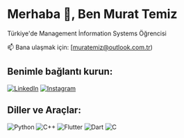 # Merhaba 👋, Ben Murat Temiz

Türkiye'de Management İnformation Systems Öğrencisi

📫 Bana ulaşmak için: [muratemiz@outlook.com.tr)

## Benimle bağlantı kurun:
[![LinkedIn](https://img.shields.io/badge/-LinkedIn-blue?style=flat-square&logo=linkedin&logoColor=white&link=https://www.linkedin.com/in/kullanıcıadı)](https://www.linkedin.com/in/temizmurat)
[![Instagram](https://img.shields.io/badge/-Instagram-E4405F?style=flat-square&logo=instagram&logoColor=white&link=https://www.instagram.com/kullanıcıadı)](https://www.instagram.com/2.muratt)

## Diller ve Araçlar:
![Python](https://img.shields.io/badge/-Python-3776AB?style=flat-square&logo=python&logoColor=white)
![C++](https://img.shields.io/badge/-C++-00599C?style=flat-square&logo=c%2B%2B&logoColor=white)
![Flutter](https://img.shields.io/badge/-Flutter-02569B?style=flat-square&logo=flutter&logoColor=white)
![Dart](https://img.shields.io/badge/-Dart-0175C2?style=flat-square&logo=dart&logoColor=white)
![C](https://img.shields.io/badge/-C-00599C?style=flat-square&logo=c%2B%2B&logoColor=white)
